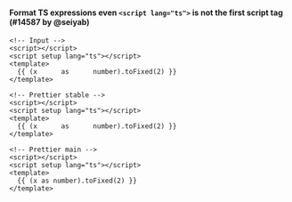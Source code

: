 #### Format TS expressions even `<script lang="ts">` is not the first script tag (#14587 by @seiyab)

<!-- prettier-ignore -->
```vue
<!-- Input -->
<script></script>
<script setup lang="ts"></script>
<template>
  {{ (x      as      number).toFixed(2) }}
</template>

<!-- Prettier stable -->
<script></script>
<script setup lang="ts"></script>
<template>
  {{ (x      as      number).toFixed(2) }}
</template>

<!-- Prettier main -->
<script></script>
<script setup lang="ts"></script>
<template>
  {{ (x as number).toFixed(2) }}
</template>
```
